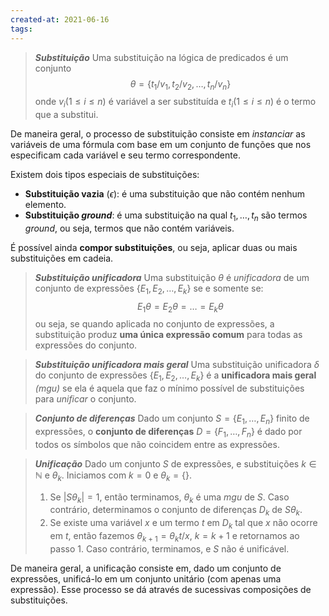 ```yaml
---
created-at: 2021-06-16
tags:
---
```

> ***Substituição***
> Uma substituição na lógica de predicados é um conjunto
>$$
  \theta = \{t_1/v_1, t_2/v_2, \dots, t_n/v_n\}
>$$
> onde $v_i(1 \leq i \leq n)$ é variável a ser substituída e $t_i(1 \leq i \leq n)$ é o termo que a substitui.

De maneira geral, o processo de substituição consiste em *instanciar* as variáveis de uma fórmula com base em um conjunto de funções que nos especificam cada variável e seu termo correspondente.

Existem dois tipos especiais de substituições:
- **Substituição vazia** ($\epsilon$): é uma substituição que não contém nenhum elemento.
- **Substituição *ground***: é uma substituição na qual $t_1,\dots,t_n$ são termos *ground*, ou seja, termos que não contém variáveis.

É possível ainda **compor substituições**, ou seja, aplicar duas ou mais substituições em cadeia.

> ***Substituição unificadora***
> Uma substituição $\theta$ é *unificadora* de um conjunto de expressões $\{E_1,E_2,\dots,E_k\}$ se e somente se:
>$$
  E_1\theta = E_2\theta = \dots = E_k\theta
>$$
> ou seja, se quando aplicada no conjunto de expressões, a substituição produz **uma única expressão comum** para todas as expressões do conjunto.

> ***Substituição unificadora mais geral***
> Uma substituição unificadora $\delta$ do conjunto de expressões $\{E_1, E_2, \dots, E_k\}$ é a **unificadora mais geral** *(mgu)* se ela é aquela que faz o mínimo possível de substituições para *unificar* o conjunto.

> ***Conjunto de diferenças***
> Dado um conjunto $S = \{E_1,\dots,E_n\}$ finito de expressões, o **conjunto de diferenças** $D = \{F_1,\dots,F_n\}$ é dado por todos os símbolos que não coincidem entre as expressões.

> ***Unificação***
> Dado um conjunto $S$ de expressões, e substituições $k \in \mathbb{N}$ e $\theta_k$. Iniciamos com $k = 0$ e $\theta_k = \{\}$.
> 1. Se $|S\theta_k| = 1$, então terminamos, $\theta_k$ é uma *mgu* de $S$. Caso contrário, determinamos o conjunto de diferenças $D_k$ de $S\theta_k$.
> 2. Se existe uma variável $x$ e um termo $t$ em $D_k$ tal que $x$ não ocorre em $t$, então fazemos $\theta_{k+1} = \theta_k{t/x}$, $k=k+1$ e retornamos ao passo $1$. Caso contrário, terminamos, e $S$ não é unificável.

De maneira geral, a unificação consiste em, dado um conjunto de expressões, unificá-lo em um conjunto unitário (com apenas uma expressão). Esse processo se dá através de sucessivas composições de substituições.
